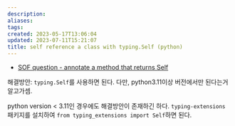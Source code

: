 ```yaml
---
description:
aliases: 
tags: 
created: 2023-05-17T13:06:04
updated: 2023-07-11T15:21:07
title: self reference a class with typing.Self (python)
---
```

- [SOF question - annotate a method that returns Self](https://stackoverflow.com/questions/66526297/python-how-to-type-anotate-a-method-that-returns-self) 

해결방안: `typing.Self`를 사용하면 된다. 다만, python3.11이상 버전에서만 된다는거 알고가셈.

python version < 3.11인 경우에도 해결방안이 존재하긴 하다. `typing-extensions` 패키지를 설치하여 `from typing_extensions import Self`하면 된다.